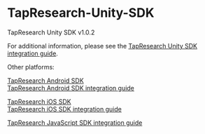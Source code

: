 # TapResearch-Unity-SDK
TapResearch Unity SDK v1.0.2

For additional information, please see the [TapResearch Unity SDK integration guide](https://www.tapresearch.com/docs/unity-integration-guide).


Other platforms:

[TapResearch Android SDK](https://github.com/TapResearch/TapResearch-Android-SDK)  
[TapResearch Android SDK integration guide](https://www.tapresearch.com/docs/android-integration-guide)

[TapResearch iOS SDK](https://github.com/TapResearch/TapResearch-iOS-SDK)  
[TapResearch iOS SDK integration guide](https://www.tapresearch.com/docs/ios-integration-guide)

[TapResearch JavaScript SDK integration guide](https://www.tapresearch.com/docs/javascript-integration-guide)
